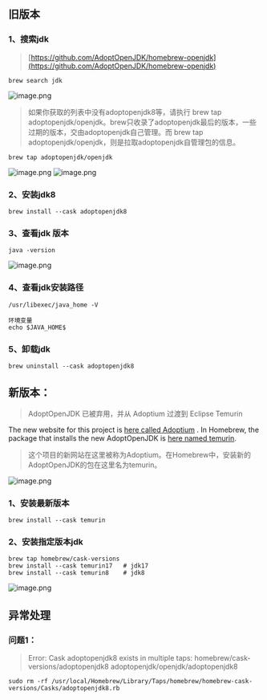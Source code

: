 ## 旧版本
### 1、搜索jdk
> [https://github.com/AdoptOpenJDK/homebrew-openjdk](https://github.com/AdoptOpenJDK/homebrew-openjdk)

```shell
brew search jdk
```
![image.png](https://cdn.nlark.com/yuque/0/2022/png/2350759/1670047460961-0883a7ca-a523-4135-bbb0-651d752a5fe0.png#averageHue=%232b2d39&clientId=u342a9728-c33b-4&crop=0&crop=0&crop=1&crop=1&from=paste&height=199&id=ub32f76d5&margin=%5Bobject%20Object%5D&name=image.png&originHeight=346&originWidth=1280&originalType=binary&ratio=1&rotation=0&showTitle=false&size=46288&status=done&style=none&taskId=u3792ee0d-f25c-406d-bc59-c93ae86a1f0&title=&width=738)
> 如果你获取的列表中没有adoptopenjdk8等，请执行 brew tap adoptopenjdk/openjdk。brew只收录了adoptopenjdk最后的版本，一些过期的版本，交由adoptopenjdk自己管理。而 brew tap adoptopenjdk/openjdk，则是拉取adoptopenjdk自管理包的信息。

```shell
brew tap adoptopenjdk/openjdk
```
![image.png](https://cdn.nlark.com/yuque/0/2022/png/2350759/1670047719544-b42406ca-d1fb-4038-884c-eb06df1c9a0a.png#averageHue=%232e303c&clientId=u378db324-ae12-4&crop=0&crop=0&crop=1&crop=1&from=paste&height=392&id=u8efbe66e&margin=%5Bobject%20Object%5D&name=image.png&originHeight=684&originWidth=1296&originalType=binary&ratio=1&rotation=0&showTitle=false&size=164248&status=done&style=none&taskId=uf4bf6f94-b4f7-4547-b60f-b4bdb418f22&title=&width=743)
![image.png](https://cdn.nlark.com/yuque/0/2022/png/2350759/1670047777412-6a7a80b7-86af-47c3-99cc-46ff5cebdaa5.png#averageHue=%232e303c&clientId=u378db324-ae12-4&crop=0&crop=0&crop=1&crop=1&from=paste&height=637&id=ud3c7e6fb&margin=%5Bobject%20Object%5D&name=image.png&originHeight=1274&originWidth=2152&originalType=binary&ratio=1&rotation=0&showTitle=false&size=260259&status=done&style=none&taskId=u37515cca-58a3-43c0-9875-ea386f2cda4&title=&width=1076)

### 2、安装jdk8
```shell
brew install --cask adoptopenjdk8
```
### 3、查看jdk 版本
```shell
java -version
```
![image.png](https://cdn.nlark.com/yuque/0/2022/png/2350759/1670057972526-a2caf6d2-b7dc-49be-8ed1-2a750b168edd.png#averageHue=%232c2d39&clientId=u378db324-ae12-4&crop=0&crop=0&crop=1&crop=1&from=paste&height=451&id=ue3b39142&margin=%5Bobject%20Object%5D&name=image.png&originHeight=902&originWidth=2338&originalType=binary&ratio=1&rotation=0&showTitle=false&size=212128&status=done&style=none&taskId=u1064667d-9516-4614-b9e2-7a19db980b8&title=&width=1169)
### 4、查看jdk安装路径
```shell
/usr/libexec/java_home -V

环境变量
echo $JAVA_HOME$
```
### 5、卸载jdk
```shell
brew uninstall --cask adoptopenjdk8
```
## 新版本：
> AdoptOpenJDK 已被弃用，并从 Adoptium 过渡到 Eclipse Temurin

The new website for this project is [here called Adoptium](https://adoptium.net/) . In Homebrew, the package that installs the new AdoptOpenJDK is [here named temurin](https://formulae.brew.sh/cask/temurin#default). 
> 这个项目的新网站在这里被称为Adoptium。在Homebrew中，安装新的AdoptOpenJDK的包在这里名为temurin。

![image.png](https://cdn.nlark.com/yuque/0/2022/png/2350759/1670064628524-bdd51941-4eae-4dfc-ae5c-f264086bcc80.png#averageHue=%23322e26&clientId=u378db324-ae12-4&crop=0&crop=0&crop=1&crop=1&from=paste&height=849&id=u063d631f&margin=%5Bobject%20Object%5D&name=image.png&originHeight=1698&originWidth=2492&originalType=binary&ratio=1&rotation=0&showTitle=false&size=232240&status=done&style=none&taskId=u782b075a-85ec-41fd-bdf9-1485777de16&title=&width=1246)
### 1、安装最新版本
```shell
brew install --cask temurin
```
### 2、安装指定版本jdk
```shell
brew tap homebrew/cask-versions
brew install --cask temurin17   # jdk17
brew install --cask temurin8    # jdk8
```
![image.png](https://cdn.nlark.com/yuque/0/2022/png/2350759/1670067927551-bea46bd6-8926-4423-a4eb-6ae0fbe3498b.png#averageHue=%232e303c&clientId=u0dfbd2ff-dce8-4&crop=0&crop=0&crop=1&crop=1&from=paste&height=119&id=uaf169734&margin=%5Bobject%20Object%5D&name=image.png&originHeight=238&originWidth=2058&originalType=binary&ratio=1&rotation=0&showTitle=false&size=88628&status=done&style=none&taskId=ub35e0a39-e2c8-430e-b933-46e56af16ae&title=&width=1029)

## 异常处理
### 问题1：
> Error: Cask adoptopenjdk8 exists in multiple taps:
>   homebrew/cask-versions/adoptopenjdk8
>   adoptopenjdk/openjdk/adoptopenjdk8

```shell
sudo rm -rf /usr/local/Homebrew/Library/Taps/homebrew/homebrew-cask-versions/Casks/adoptopenjdk8.rb
```
